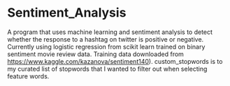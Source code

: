 # Sentiment_Analysis
A program that uses machine learning and sentiment analysis to detect whether the response to a hashtag on twitter is positive or negative. Currently using logistic regression from scikit learn trained on binary sentiment movie review data. Training data downloaded from https://www.kaggle.com/kazanova/sentiment140). custom_stopwords is to my curated list of stopwords that I wanted to filter out when selecting feature words.
